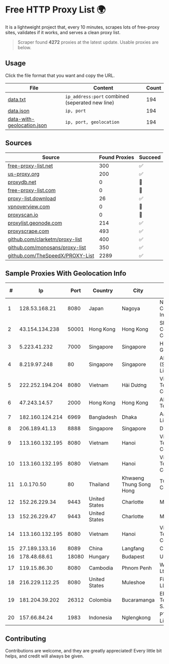 
# Free HTTP Proxy List 🌍

It is a lightweight project that, every 10 minutes, scrapes lots of free-proxy sites, validates if it works, and serves a clean proxy list.


> Scraper found **4272** proxies at the latest update. Usable proxies are below.

## Usage

Click the file format that you want and copy the URL.


|File|Content|Count|
|----|-------|-----|
|[data.txt](https://raw.githubusercontent.com/themiralay/Proxy-List-World/master/data.txt)|`ip_address:port` combined (seperated new line)|194|
|[data.json](https://raw.githubusercontent.com/themiralay/Proxy-List-World/master/data.json)|`ip, port`|194|
|[data-with-geolocation.json](https://raw.githubusercontent.com/themiralay/Proxy-List-World/master/data-with-geolocation.json)|`ip, port, geolocation`|194|

## Sources

|Source|Found Proxies|Succeed|
|------|-------------|-------|
|[free-proxy-list.net](https://free-proxy-list.net)|300|✅|
|[us-proxy.org](https://www.us-proxy.org)|200|✅|
|[proxydb.net](http://proxydb.net)|0|🚫|
|[free-proxy-list.com](https://free-proxy-list.com/?page=&port=&type%5B%5D=http&type%5B%5D=https&up_time=0&search=Search)|0|🚫|
|[proxy-list.download](https://www.proxy-list.download/HTTP)|26|✅|
|[vpnoverview.com](https://vpnoverview.com/privacy/anonymous-browsing/free-proxy-servers)|0|🚫|
|[proxyscan.io](https://www.proxyscan.io)|0|🚫|
|[proxylist.geonode.com](https://proxylist.geonode.com/api/proxy-list?limit=300&page=1&sort_by=lastChecked&sort_type=desc&protocols=http,https)|214|✅|
|[proxyscrape.com](https://api.proxyscrape.com/v2/?request=displayproxies&protocol=http&timeout=10000&country=all&ssl=all&anonymity=all)|493|✅|
|[github.com/clarketm/proxy-list](https://raw.githubusercontent.com/clarketm/proxy-list/master/proxy-list-raw.txt)|400|✅|
|[github.com/monosans/proxy-list](https://raw.githubusercontent.com/monosans/proxy-list/main/proxies/http.txt)|350|✅|
|[github.com/TheSpeedX/PROXY-List](https://raw.githubusercontent.com/TheSpeedX/PROXY-List/master/http.txt)|2289|✅|


## Sample Proxies With Geolocation Info

|#|Ip|Port|Country|City|Internet Service Provider|
|-|--|----|-------|----|-------------------------|
|1|128.53.168.21|8080|Japan|Nagoya|NTT PC Communications, Inc.|
|2|43.154.134.238|50001|Hong Kong|Hong Kong|Shenzhen Tencent Computer Systems Company Limited|
|3|5.223.41.232|7000|Singapore|Singapore|Hetzner Online GmbH|
|4|8.219.97.248|80|Singapore|Singapore|Alibaba Cloud (Singapore) Private Limited|
|5|222.252.194.204|8080|Vietnam|Hải Dương|VietNam Post and Telecom Corporation|
|6|47.243.14.57|2000|Hong Kong|Hong Kong|Alibaba (US) Technology Co., Ltd.|
|7|182.160.124.214|6969|Bangladesh|Dhaka|Aamra Networks Limited|
|8|206.189.41.13|8888|Singapore|Singapore|DigitalOcean, LLC|
|9|113.160.132.195|8080|Vietnam|Hanoi|VietNam Post and Telecom Corporation|
|10|113.160.132.195|8080|Vietnam|Hanoi|VietNam Post and Telecom Corporation|
|11|1.0.170.50|80|Thailand|Khwaeng Thung Song Hong|TOT Public Company Limited|
|12|152.26.229.34|9443|United States|Charlotte|MCNC|
|13|152.26.229.47|9443|United States|Charlotte|MCNC|
|14|113.160.132.195|8080|Vietnam|Hanoi|VietNam Post and Telecom Corporation|
|15|27.189.133.16|8089|China|Langfang|Chinanet|
|16|178.48.68.61|18080|Hungary|Budapest|UPC|
|17|119.15.86.30|8080|Cambodia|Phnom Penh|WiCAM Corporation Ltd|
|18|216.229.112.25|8080|United States|Muleshoe|Five Area Systems, LLC|
|19|181.204.39.202|26312|Colombia|Bucaramanga|EPM Telecomunicaciones S.A. E.S.P.|
|20|157.66.84.24|1983|Indonesia|Nglengkong|PT. Menaksopal Link Nusantara|



## Contributing

Contributions are welcome, and they are greatly appreciated! Every
little bit helps, and credit will always be given.

